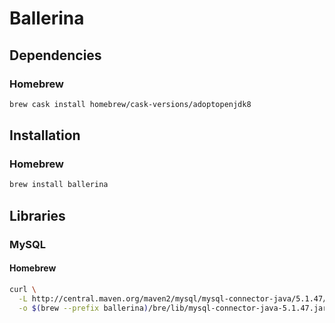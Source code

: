 # Ballerina

<!--
https://github.com/CORDEA/archivist
-->

## Dependencies

### Homebrew

```sh
brew cask install homebrew/cask-versions/adoptopenjdk8
```

## Installation

### Homebrew

```sh
brew install ballerina
```

## Libraries

### MySQL

#### Homebrew

```sh
curl \
  -L http://central.maven.org/maven2/mysql/mysql-connector-java/5.1.47/mysql-connector-java-5.1.47.jar \
  -o $(brew --prefix ballerina)/bre/lib/mysql-connector-java-5.1.47.jar
```
